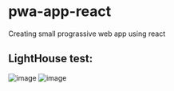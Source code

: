 # pwa-app-react
Creating small prograssive web app using react

## LightHouse test: </br>
![image](https://user-images.githubusercontent.com/74255678/219955992-7cb5b15e-3b07-485e-b5c4-193bf2ac8d05.png)
![image](https://user-images.githubusercontent.com/74255678/219956032-567cbf8c-4340-42dc-9781-53bd29cdb5f5.png)
